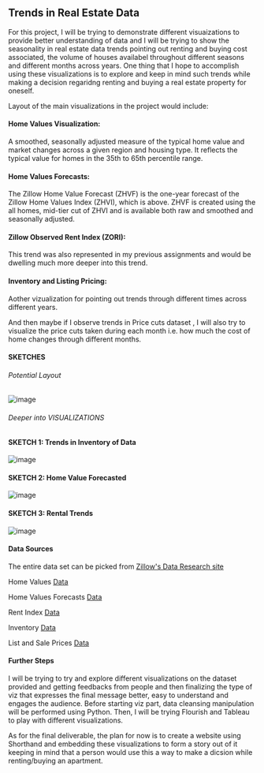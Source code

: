 ## Trends in Real Estate Data

For this project, I will be trying to demonstrate different visuaizations to provide better understanding of data and I will be trying to show the seasonality in real estate 
data trends pointing out renting and buying cost associated, the volume of houses availabel throughout different seasons and different months across years. One thing that I 
hope to accomplish using these visualizations is to explore and keep in mind such trends while making a decision regaridng renting and buying a real estate property for 
oneself.

Layout of the main visualizations in the project would include:

#### Home Values Visualization: 
A smoothed, seasonally adjusted measure of the typical home value and market changes across a given region and housing type. It reflects the typical value for homes in the 35th to 65th percentile range.

#### Home Values Forecasts: 
The Zillow Home Value Forecast (ZHVF) is the one-year forecast of the Zillow Home Values Index (ZHVI), which is above. ZHVF is created using the all homes, mid-tier cut of ZHVI and is available both 
raw and smoothed and seasonally adjusted.

#### Zillow Observed Rent Index (ZORI): 
This trend was also represented in my previous assignments and would be dwelling much more deeper into this trend.

#### Inventory and Listing Pricing:
Aother vizualization for pointing out trends through different times across different years.

And then maybe if I observe trends in Price cuts dataset , I will also try to visualize the price cuts taken during each month i.e. how much the cost of home changes through 
different months.

#### SKETCHES

###### Potential Layout

![image](https://user-images.githubusercontent.com/37357639/141838357-23c3c264-312b-467e-afcc-b47794a9ccca.png)

###### Deeper into VISUALIZATIONS

#### SKETCH 1: Trends in Inventory of Data

![image](https://user-images.githubusercontent.com/37357639/141838460-1f9b7c85-4253-4acb-ae34-23bfcb67bf6b.png)

#### SKETCH 2: Home Value Forecasted

![image](https://user-images.githubusercontent.com/37357639/141838608-80684064-6757-47b6-9788-1b79afee397e.png)

#### SKETCH 3: Rental Trends

![image](https://user-images.githubusercontent.com/37357639/141838675-23fc169e-c7a2-48f1-a4d9-f6b9da6bd332.png)

#### Data Sources

The entire data set can be picked from [Zillow's Data Research site](https://www.zillow.com/research/data/)

Home Values [Data](https://files.zillowstatic.com/research/public_csvs/zhvi/Metro_zhvi_uc_sfrcondo_tier_0.33_0.67_sm_sa_month.csv?t=1636998208)

Home Values Forecasts [Data](https://files.zillowstatic.com/research/public_csvs/zhvf/zhvf_uc_sfrcondo_tier_0.33_0.67_sm_sa_month.csv?t=1636998208)

Rent Index [Data](https://files.zillowstatic.com/research/public_csvs/zori/Metro_ZORI_AllHomesPlusMultifamily_SSA.csv?t=1636998208)

Inventory [Data](https://files.zillowstatic.com/research/public_csvs/invt_fs/Metro_invt_fs_uc_sfrcondo_sm_month.csv?t=1636998208)

List and Sale Prices [Data](https://files.zillowstatic.com/research/public_csvs/mlp/Metro_mlp_uc_sfrcondo_sm_month.csv?t=1636998208)

#### Further Steps

I will be trying to try and explore different visualizations on the dataset provided and getting feedbacks from people and then finalizing the type of viz that expresses the 
final message better, easy to understand and engages the audience. Before starting viz part, data cleansing manipulation will be performed using Python. Then, I will be 
trying Flourish and Tableau to play with different visualizations.

As for the final deliverable, the plan for now is to create a website using Shorthand and embedding these visualizations to form a story out of it keeping in mind that a 
person would use this a way to make a dicsion while renting/buying an apartment.



